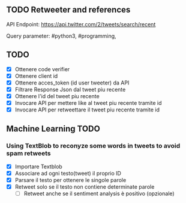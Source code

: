 ## TODO Retweeter and references

API Endpoint:
https://api.twitter.com/2/tweets/search/recent


Query parameter:
#python3, #programming, 


## TODO

* [x] Ottenere code verifier
* [x] Ottenere client id
* [x] Ottenere acces_token (id user tweeter) da API
* [x] Filtrare Response Json dal tweet piu recente
* [x] Ottenere l'id del tweet piu recente
* [x] Invocare API per mettere like al tweet piu recente tramite id
* [x] Invocare API per retweettare il tweet piu recente tramite id

## Machine Learning TODO
### Using TextBlob to reconyze some words in tweets to avoid spam retweets

* [x] Importare Textblob
* [x] Associare ad ogni testo(tweet) il proprio ID
* [x] Parsare il testo per ottenere le singole parole
* [x] Retweet solo se il testo non contiene determinate parole
    * [ ] Retweet anche se il sentiment analysis è positivo (opzionale)